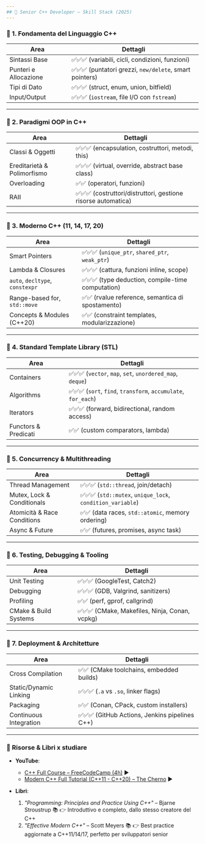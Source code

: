 ```yaml
---
## 🚀 Senior C++ Developer – Skill Stack (2025)
---
```


### 🧠 1. **Fondamenta del Linguaggio C++**

| Area                  | Dettagli                                                |
| --------------------- | ------------------------------------------------------- |
| Sintassi Base         | ✅✅✅ (variabili, cicli, condizioni, funzioni)         |
| Punteri e Allocazione | ✅✅✅ (puntatori grezzi, `new/delete`, smart pointers) |
| Tipi di Dato          | ✅✅✅ (struct, enum, union, bitfield)                  |
| Input/Output          | ✅✅✅ (`iostream`, file I/O con `fstream`)             |

---

### 🔧 2. **Paradigmi OOP in C++**

| Area                        | Dettagli                                                      |
| --------------------------- | ------------------------------------------------------------- |
| Classi & Oggetti            | ✅✅✅ (encapsulation, costruttori, metodi, this)             |
| Ereditarietà & Polimorfismo | ✅✅✅ (virtual, override, abstract base class)               |
| Overloading                 | ✅✅ (operatori, funzioni)                                    |
| RAII                        | ✅✅✅ (costruttori/distruttori, gestione risorse automatica) |

---

### 🚀 3. **Moderno C++ (11, 14, 17, 20)**

| Area                            | Dettagli                                          |
| ------------------------------- | ------------------------------------------------- |
| Smart Pointers                  | ✅✅✅ (`unique_ptr`, `shared_ptr`, `weak_ptr`)   |
| Lambda & Closures               | ✅✅✅ (cattura, funzioni inline, scope)          |
| `auto`, `decltype`, `constexpr` | ✅✅✅ (type deduction, compile-time computation) |
| Range-based for, `std::move`    | ✅✅ (rvalue reference, semantica di spostamento) |
| Concepts & Modules (C++20)      | ✅✅ (constraint templates, modularizzazione)     |

---

### 🧰 4. **Standard Template Library (STL)**

| Area                 | Dettagli                                                       |
| -------------------- | -------------------------------------------------------------- |
| Containers           | ✅✅✅ (`vector`, `map`, `set`, `unordered_map`, `deque`)      |
| Algorithms           | ✅✅✅ (`sort`, `find`, `transform`, `accumulate`, `for_each`) |
| Iterators            | ✅✅✅ (forward, bidirectional, random access)                 |
| Functors & Predicati | ✅✅ (custom comparators, lambda)                              |

---

### 🧵 5. **Concurrency & Multithreading**

| Area                        | Dettagli                                                   |
| --------------------------- | ---------------------------------------------------------- |
| Thread Management           | ✅✅✅ (`std::thread`, join/detach)                        |
| Mutex, Lock & Conditionals  | ✅✅✅ (`std::mutex`, `unique_lock`, `condition_variable`) |
| Atomicità & Race Conditions | ✅✅ (data races, `std::atomic`, memory ordering)          |
| Async & Future              | ✅✅ (futures, promises, async task)                       |

---

### 🧪 6. **Testing, Debugging & Tooling**

| Area                  | Dettagli                                       |
| --------------------- | ---------------------------------------------- |
| Unit Testing          | ✅✅✅ (GoogleTest, Catch2)                    |
| Debugging             | ✅✅✅ (GDB, Valgrind, sanitizers)             |
| Profiling             | ✅✅ (perf, gprof, callgrind)                  |
| CMake & Build Systems | ✅✅✅ (CMake, Makefiles, Ninja, Conan, vcpkg) |

---

### 🐳 7. **Deployment & Architetture**

| Area                   | Dettagli                                       |
| ---------------------- | ---------------------------------------------- |
| Cross Compilation      | ✅✅ (CMake toolchains, embedded builds)       |
| Static/Dynamic Linking | ✅✅✅ (`.a` vs `.so`, linker flags)           |
| Packaging              | ✅✅ (Conan, CPack, custom installers)         |
| Continuous Integration | ✅✅✅ (GitHub Actions, Jenkins pipelines C++) |

---

### 📘 Risorse & Libri x studiare

- **YouTube**:

  - [C++ Full Course – FreeCodeCamp (4h)](https://www.youtube.com/watch?v=vLnPwxZdW4Y) ▶️
  - [Modern C++ Full Tutorial (C++11 - C++20) – The Cherno](https://www.youtube.com/watch?v=6y0bp-mnYU0) ▶️

- **Libri**:
  1. _"Programming: Principles and Practice Using C++"_ – Bjarne Stroustrup 📚
     👉 Introduttivo e completo, dallo stesso creatore del C++
  2. _"Effective Modern C++"_ – Scott Meyers 📚
     👉 Best practice aggiornate a C++11/14/17, perfetto per sviluppatori senior
